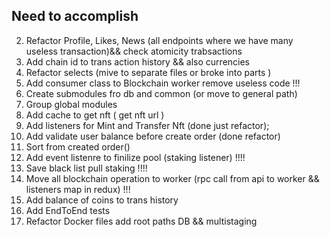 ## Need to accomplish


2. Refactor Profile, Likes, News (all endpoints where we have many useless transaction)&& check atomicity trabsactions 
3. Add chain id to trans action history && also currencies
4. Refactor selects (mive to separate files or broke into parts ) 
5. Add consumer class to Blockchain worker remove useless code !!!
6. Create submodules fro db and common (or move to general path)
7. Group global modules
8. Add cache to get nft ( get nft url )
9. Add listeners for Mint and Transfer Nft (done just refactor);
10. Add validate user balance before create order (done refactor)
11. Sort from created order() 
12. Add event listenre to finilize pool (staking listener) !!!!
13. Save black list pull staking !!!!
14. Move all blockchain operation to worker (rpc call from api to worker &&  listeners map in redux) !!!
15. Add balance of coins to trans history
16. Add EndToEnd tests 
17. Refactor Docker files add root paths DB && multistaging 
